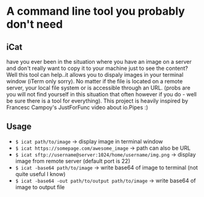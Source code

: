 # A command line tool you probably don't need

## iCat
have you ever been in the situation where you have an image on a server and don't really want to copy it to your machine just to see the content? Well this tool can help..it allows you to dispaly images in your terminal window (iTerm only sorry). No matter if the file is located on a remote server, your local file system or is accessible through an URL. (probs are you will not find yourself in this situation that often however if you do - well be sure there is a tool for everything). This project is heavily inspired by 	Francesc Campoy's JustForFunc video about io.Pipes :) 

## Usage
- `$ icat path/to/image` -> display image in terminal window<br>
- `$ icat https://somepage.com/awesome_image` -> path can also be URL<br>
- `$ icat sftp://username@server:1024/home/username/img.png` -> display image from remote server (default port is 22)
- `$ icat -base64 path/to/image` -> write base64 of image to terminal (not quite useful I know)
- `$ icat -base64 -out path/to/output path/to/image` -> write base64 of image to output file

<!-- 
## Touch and feel
![](git_resources/icat-demo.gif)
-->
